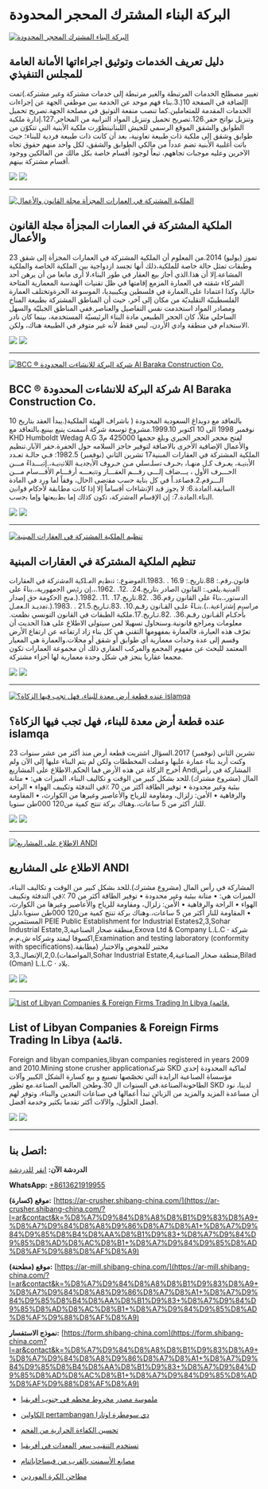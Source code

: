 # البركة البناء المشترك المحجر المحدودة

<a href="https://swt.shibang-china.com/?l=ar&img&k=%D8%A7%D9%84%D8%A8%D8%B1%D9%83%D8%A9+%D8%A7%D9%84%D8%A8%D9%86%D8%A7%D8%A1+%D8%A7%D9%84%D9%85%D8%B4%D8%AA%D8%B1%D9%83+%D8%A7%D9%84%D9%85%D8%AD%D8%AC%D8%B1+%D8%A7%D9%84%D9%85%D8%AD%D8%AF%D9%88%D8%AF%D8%A9" target="_blank">![البركة البناء المشترك المحجر المحدودة](http://static.shibang-china.com/all-800x300/1324.jpg)</a>

## دليل تعريف الخدمات وتوثيق اجراءاتها الأمانة العامة للمجلس التنفيذي
تغيير مصطلح الخدمات المرتبطة والغير مرتبطة إلى خدمات مشتركة وغير مشتركة.)تمت اإلضافة في الصفحة 10(.3.بناء فهم موحد عن الخدمة بين موظفي الجهة عن إجراءات الخدمات المقدمة للمتعاملين.كما تنصب منفعة التوثيق في مصلحة الجهة.تصريح تحميل وتنزيل نواتج حفر.126.تصريح تحميل وتنزيل المواد الترابية من المحاجر.127.إدارة ملكية الطوابق والشقق الموقع الرسمي للجيش اللبنانيتطوّرت ملكية الأبنية التي تتكوّن من طوابق وشقق إلى ملكية ذات طبيعة تعاونية، بعد أن كانت ذات طبيعة فردية للبناء؛ حيث باتت أغلبية الأبنية تضم عدداً من مالكي الطوابق والشقق، لكل واحد منهم حقوق تجاه الآخرين وعليه موجبات تجاههم، تبعاً لوجود أقسام خاصة بكل مالك من المالكين ووجود أقسام مشتركة بينهم.


<a href="https://whatsapp.shibangsoft.com/WhatsApp.php" target="_blank" title="WhatsApp">![](http://static.shibang-china.com/icon/whatsapp.png)</a> <a href="https://swt.shibang-china.com/?l=ar&icon&k=%D8%A7%D9%84%D8%A8%D8%B1%D9%83%D8%A9+%D8%A7%D9%84%D8%A8%D9%86%D8%A7%D8%A1+%D8%A7%D9%84%D9%85%D8%B4%D8%AA%D8%B1%D9%83+%D8%A7%D9%84%D9%85%D8%AD%D8%AC%D8%B1+%D8%A7%D9%84%D9%85%D8%AD%D8%AF%D9%88%D8%AF%D8%A9" target="_blank">![](http://static.shibang-china.com/icon/chat-ar.png)</a>

---

<a href="https://swt.shibang-china.com/?l=ar&img&k=%D8%A7%D9%84%D8%A8%D8%B1%D9%83%D8%A9+%D8%A7%D9%84%D8%A8%D9%86%D8%A7%D8%A1+%D8%A7%D9%84%D9%85%D8%B4%D8%AA%D8%B1%D9%83+%D8%A7%D9%84%D9%85%D8%AD%D8%AC%D8%B1+%D8%A7%D9%84%D9%85%D8%AD%D8%AF%D9%88%D8%AF%D8%A9" target="_blank">![الملكية المشتركة في العمارات المجزأة مجلة القانون والأعمال](http://static.shibang-china.com/all-800x300/1025.jpg)</a>

## الملكية المشتركة في العمارات المجزأة مجلة القانون والأعمال
23 تموز (يوليو) 2014.من المعلوم أن الملكية المشتركة في العمارات المجزأة إلى شقق وطبقات تمثل حالة خاصة للملكية،ذلك أنها تجسد ازدواجية بين الملكية الخاصة والملكية المشاعة.إلا أن هذا.الذي أجاز بيع العقار في طور البناء،لا أرى مانعا من أن يرهن أحد الشركاء شقته في العمارة المزمع إقامتها في ظل تقنيات الهندسة المعمارية المتاحة حاليا، وكذا اعتمادا على.العمارة في فلسطين ويكيبيديا، الموسوعة الحرةوتختلف العمارة الفلسطينيّة التقليديّة من مكان إلى آخر، حيث أن المناطق المشتركة بطبيعة المناخ ومصادر المواد استخدمت نفس التفاصيل والعناصر.ففي المناطق الجبليّة والسهل الساحلي مثلاً، كان الحجر الطبيعي مادة البناء الرئيسيّة المستخدمة، بينما كان نادر الاستخدام في منطقة وادي الأردن، ليس فقط لأنه غير متوفر في الطبيعة هناك، ولكن.


<a href="https://whatsapp.shibangsoft.com/WhatsApp.php" target="_blank" title="WhatsApp">![](http://static.shibang-china.com/icon/whatsapp.png)</a> <a href="https://swt.shibang-china.com/?l=ar&icon&k=%D8%A7%D9%84%D8%A8%D8%B1%D9%83%D8%A9+%D8%A7%D9%84%D8%A8%D9%86%D8%A7%D8%A1+%D8%A7%D9%84%D9%85%D8%B4%D8%AA%D8%B1%D9%83+%D8%A7%D9%84%D9%85%D8%AD%D8%AC%D8%B1+%D8%A7%D9%84%D9%85%D8%AD%D8%AF%D9%88%D8%AF%D8%A9" target="_blank">![](http://static.shibang-china.com/icon/chat-ar.png)</a>

---

<a href="https://swt.shibang-china.com/?l=ar&img&k=%D8%A7%D9%84%D8%A8%D8%B1%D9%83%D8%A9+%D8%A7%D9%84%D8%A8%D9%86%D8%A7%D8%A1+%D8%A7%D9%84%D9%85%D8%B4%D8%AA%D8%B1%D9%83+%D8%A7%D9%84%D9%85%D8%AD%D8%AC%D8%B1+%D8%A7%D9%84%D9%85%D8%AD%D8%AF%D9%88%D8%AF%D8%A9" target="_blank">![BCC ® شركة البركة للانشاءت المحدودة Al Baraka Construction Co.](http://static.shibang-china.com/all-800x300/521.jpg)</a>

## BCC ® شركة البركة للانشاءت المحدودة Al Baraka Construction Co.
بالتعاقد مع دويداغ السعودية المحدودة ( باشراف الهيئة الملكية(.يبدأ العقد بتاريخ 10 نوفمبر 1998 الى 10 اكتوبر 1999.10.مشروع توسعة شركة أسمنت ينبع بينبع.بالتعاقد مع KHD Humboldt Wedag A.G لفتح محجر الحجر الجيري وبلغ حجمها 425000 م3 والأعمال الإضافية الأخرى بالاضافة لتوفير حاجز السلامه حول الحفرة.حفر الآبار.تنظيم الملكية المشتركة في العقارات المبنية17 تشرين الثاني (نوفمبر) 1982.5: ﻓـﻲ ﺣﺎﻟـﺔ ﺗﻌـدد اﻷﺑﻧﻳـﺔ، ﻳﻌـرف ﻛـﻝ ﻣﻧﻬـﺎ، ﺑﺣـرف ﺗﺳﻠـﺳﻠﻲ ﻣـن ﺣـروف اﻷﺑﺟدﻳـﺔ اﻟﻼﺗﻳﻧﻳـﺔ،.إﺗﺑـــداءً ﻣـــن اﻟﺣـــرف اﻷوﻝ ، ﻳـــﺿﺎف إﻟـــﻰ رﻗـــم اﻟﻌﻘـــﺎر وﺗﺗﺑﻌـــﻪ أرﻗـــﺎم اﻷﻗـــﺳﺎم ﻣـــن اﻟـــرﻗم.2.ﻓﺻﺎﻋد.اً ﻓﻲ ﻛﻝ ﺑﻧﺎﻳﺔ ﺣﺳب ﻣﻘﺗﺿﻰ اﻟﺣﺎﻝ، وﻓﻘﺎً ﻟﻣﺎ ورد ﻓﻲ اﻟﻣﺎدة اﻟﺳﺎﺑﻘﺔ.اﻟﻣﺎدة.6: ﻻ ﻳﺟوز ﻗﻳد اﻹﻧﺷﺎءات أﻗﺳﺎﻣﺎً إﻻ إذا ﻛﺎﻧت ﻣطﺎﺑﻘﺔ ﻷﺣﻛﺎم ﻗواﻧﻳن اﻟﺑﻧﺎء.اﻟﻣﺎدة.7: إن اﻹﻗﺳﺎم اﻟﻣﺷﺗرﻛﺔ، ﺗﻛون ﻛذﻟك إﻣﺎ ﺑطﺑﻳﻌﺗﻬﺎ وإﻣﺎ ﺑﺣﺳب.


<a href="https://whatsapp.shibangsoft.com/WhatsApp.php" target="_blank" title="WhatsApp">![](http://static.shibang-china.com/icon/whatsapp.png)</a> <a href="https://swt.shibang-china.com/?l=ar&icon&k=%D8%A7%D9%84%D8%A8%D8%B1%D9%83%D8%A9+%D8%A7%D9%84%D8%A8%D9%86%D8%A7%D8%A1+%D8%A7%D9%84%D9%85%D8%B4%D8%AA%D8%B1%D9%83+%D8%A7%D9%84%D9%85%D8%AD%D8%AC%D8%B1+%D8%A7%D9%84%D9%85%D8%AD%D8%AF%D9%88%D8%AF%D8%A9" target="_blank">![](http://static.shibang-china.com/icon/chat-ar.png)</a>

---

<a href="https://swt.shibang-china.com/?l=ar&img&k=%D8%A7%D9%84%D8%A8%D8%B1%D9%83%D8%A9+%D8%A7%D9%84%D8%A8%D9%86%D8%A7%D8%A1+%D8%A7%D9%84%D9%85%D8%B4%D8%AA%D8%B1%D9%83+%D8%A7%D9%84%D9%85%D8%AD%D8%AC%D8%B1+%D8%A7%D9%84%D9%85%D8%AD%D8%AF%D9%88%D8%AF%D8%A9" target="_blank">![تنظيم الملكية المشتركة في العقارات المبنية](http://static.shibang-china.com/all-800x300/1345.jpg)</a>

## تنظيم الملكية المشتركة في العقارات المبنية
ﻗﺎﻧون.رﻗم.: 88.ﺗﺎرﻳﺦ.: 16.9 . .1983.اﻟﻣوﺿوع.: ﺗﻧظﻳم اﻟﻣ.ﻠﻛﻳﺔ اﻟﻣﺷﺗرﻛﺔ ﻓﻲ اﻟﻌﻘﺎرات اﻟﻣﺑﻧﻳﺔ.ﻳﻠﻐﻰ.: اﻟﻘﺎﻧون اﻟﺻﺎدر ﺑﺗﺎرﻳﺦ.24. .12. .1962.،.إن رﺋﻳس اﻟﺟﻣﻬورﻳﺔ،.ﺑﻧﺎءً ﻋﻠﻰ اﻟدﺳﺗور،.ﺑﻧﺎءً ﻋﻠﻰ اﻟﻘﺎﻧون رﻗم.36. .82.ﺗﺎرﻳﺦ.17. .11. .1982.(.ﻣﻧﺢ اﻟﺣﻛوﻣﺔ ﺣق إﺻدار ﻣراﺳﻳم إﺷﺗراﻋﻳﺔ.،).ﺑﻧـﺎءً ﻋﻠـﻰ اﻟﻘـﺎﻧون رﻗـم.10. .83.ﺗـﺎرﻳﺦ.21.5 . .1983.(.ﺗﻣدﻳـد اﻟ.ﻌﻣـﻝ ﺑﺄﺣﻛـﺎم اﻟﻘـﺎﻧون رﻗـم.36. .82.ﺗـﺎرﻳﺦ.17.ملكية الطبقات في القانون التونسي نظمت. معلومات ومراجع قانونية.وسنحاول تسهيلا لمن سيتولى الاطلاع على هذا الحديث أن تعرّف هذه العبارة، فالعمارة بمفهومها التقني هي كل بناء زاد ارتفاعه عن ارتفاع الأرض وقسم إلى عدة وحدات معمارية أي طوابق أو شقق أو محلات.والعمارة هي المعيار المعتمد للبحث عن مفهوم المجمع والمركب العقاري ذلك أن مجموعة العمارات تكون مجمعا عقاريا ينجز في شكل وحدة معمارية لها أجزاء مشتركة.


<a href="https://whatsapp.shibangsoft.com/WhatsApp.php" target="_blank" title="WhatsApp">![](http://static.shibang-china.com/icon/whatsapp.png)</a> <a href="https://swt.shibang-china.com/?l=ar&icon&k=%D8%A7%D9%84%D8%A8%D8%B1%D9%83%D8%A9+%D8%A7%D9%84%D8%A8%D9%86%D8%A7%D8%A1+%D8%A7%D9%84%D9%85%D8%B4%D8%AA%D8%B1%D9%83+%D8%A7%D9%84%D9%85%D8%AD%D8%AC%D8%B1+%D8%A7%D9%84%D9%85%D8%AD%D8%AF%D9%88%D8%AF%D8%A9" target="_blank">![](http://static.shibang-china.com/icon/chat-ar.png)</a>

---

<a href="https://swt.shibang-china.com/?l=ar&img&k=%D8%A7%D9%84%D8%A8%D8%B1%D9%83%D8%A9+%D8%A7%D9%84%D8%A8%D9%86%D8%A7%D8%A1+%D8%A7%D9%84%D9%85%D8%B4%D8%AA%D8%B1%D9%83+%D8%A7%D9%84%D9%85%D8%AD%D8%AC%D8%B1+%D8%A7%D9%84%D9%85%D8%AD%D8%AF%D9%88%D8%AF%D8%A9" target="_blank">![عنده قطعة أرض معدة للبناء، فهل تجب فيها الزكاة؟ islamqa](http://static.shibang-china.com/all-800x300/636.jpg)</a>

## عنده قطعة أرض معدة للبناء، فهل تجب فيها الزكاة؟ islamqa
23 تشرين الثاني (نوفمبر) 2017.السؤال اشتريت قطعة أرض منذ أكثر من عشر سنوات وكنت أريد بناء عمارة عليها وعملت المخططات ولكن لم يتم البناء عليها إلى الآن ولم أخرج الزكاة عن هذه الأرض فما الحكم.الاطلاع على المشاريع Andiالمشاركة في رأس المال (مشروع مشترك).للحد بشكل كبير من الوقت و تكاليف البناء، الميزات هي: • متانة بيئية وغير محدودة • توفير الطاقة أكثر من 70 ٪في التدفئة وتكييف الهواء • الراحة والرفاهية • الأمن: زلزال، ومقاومة للرياح والأعاصير وغيرها من الكوارث، • المقاومة للنار أكثر من 5 ساعات،.وهناك بركة تنتج كمية من120 000طن سنويا.


<a href="https://whatsapp.shibangsoft.com/WhatsApp.php" target="_blank" title="WhatsApp">![](http://static.shibang-china.com/icon/whatsapp.png)</a> <a href="https://swt.shibang-china.com/?l=ar&icon&k=%D8%A7%D9%84%D8%A8%D8%B1%D9%83%D8%A9+%D8%A7%D9%84%D8%A8%D9%86%D8%A7%D8%A1+%D8%A7%D9%84%D9%85%D8%B4%D8%AA%D8%B1%D9%83+%D8%A7%D9%84%D9%85%D8%AD%D8%AC%D8%B1+%D8%A7%D9%84%D9%85%D8%AD%D8%AF%D9%88%D8%AF%D8%A9" target="_blank">![](http://static.shibang-china.com/icon/chat-ar.png)</a>

---

<a href="https://swt.shibang-china.com/?l=ar&img&k=%D8%A7%D9%84%D8%A8%D8%B1%D9%83%D8%A9+%D8%A7%D9%84%D8%A8%D9%86%D8%A7%D8%A1+%D8%A7%D9%84%D9%85%D8%B4%D8%AA%D8%B1%D9%83+%D8%A7%D9%84%D9%85%D8%AD%D8%AC%D8%B1+%D8%A7%D9%84%D9%85%D8%AD%D8%AF%D9%88%D8%AF%D8%A9" target="_blank">![الاطلاع على المشاريع ANDI](http://static.shibang-china.com/all-800x300/416.jpg)</a>

## الاطلاع على المشاريع ANDI
المشاركة في رأس المال (مشروع مشترك).للحد بشكل كبير من الوقت و تكاليف البناء، الميزات هي: • متانة بيئية وغير محدودة • توفير الطاقة أكثر من 70 ٪في التدفئة وتكييف الهواء • الراحة والرفاهية • الأمن: زلزال، ومقاومة للرياح والأعاصير وغيرها من الكوارث، • المقاومة للنار أكثر من 5 ساعات،.وهناك بركة تنتج كمية من120 000طن سنويا.دليل المستثمرين PEIE Public Establishment for Industrial Estates2,3,Sohar Industrial Estate,منطقة صحار الصناعية,3,Exova Ltd &amp; Company L.L.C &middot; شركة اكسوفا ليمتد وشركاه ش.م.م,Examination and testing laboratory (conformity with specifications).مختبر للفحوص والاختبار (مطابقة المواصفات).2,0,الإتصال.3,3,Sohar Industrial Estate,منطقة صحار الصناعية,4,Bilad (Oman) L.L.C &middot; بلاد.


<a href="https://whatsapp.shibangsoft.com/WhatsApp.php" target="_blank" title="WhatsApp">![](http://static.shibang-china.com/icon/whatsapp.png)</a> <a href="https://swt.shibang-china.com/?l=ar&icon&k=%D8%A7%D9%84%D8%A8%D8%B1%D9%83%D8%A9+%D8%A7%D9%84%D8%A8%D9%86%D8%A7%D8%A1+%D8%A7%D9%84%D9%85%D8%B4%D8%AA%D8%B1%D9%83+%D8%A7%D9%84%D9%85%D8%AD%D8%AC%D8%B1+%D8%A7%D9%84%D9%85%D8%AD%D8%AF%D9%88%D8%AF%D8%A9" target="_blank">![](http://static.shibang-china.com/icon/chat-ar.png)</a>

---

<a href="https://swt.shibang-china.com/?l=ar&img&k=%D8%A7%D9%84%D8%A8%D8%B1%D9%83%D8%A9+%D8%A7%D9%84%D8%A8%D9%86%D8%A7%D8%A1+%D8%A7%D9%84%D9%85%D8%B4%D8%AA%D8%B1%D9%83+%D8%A7%D9%84%D9%85%D8%AD%D8%AC%D8%B1+%D8%A7%D9%84%D9%85%D8%AD%D8%AF%D9%88%D8%AF%D8%A9" target="_blank">![List of Libyan Companies &amp; Foreign Firms Trading In Libya (قائمة.](http://static.shibang-china.com/all-800x300/88.jpg)</a>

## List of Libyan Companies &amp; Foreign Firms Trading In Libya (قائمة.
Foreign and libyan companies,libyan companies registered in years 2009 and 2010.Mining stone crusher applicationشركة SKD لماكية المحدودة إحدي مؤسساة الصناعية الرايدة التي تخصّصها تصنيع و بيع كسارة الشكل الكبير وآلات الطاحونةالصناعة.في السنوات ال 30.وطحن العالمي الصناعة.مع تطور SKD لدينا، نود أن مساعدة المزيد والمزيد من الزبائن تبدأ أعمالها في صناعات التعدين والبناء، وتوفر لهم أفضل الحلول، والآلات أكثر تقدما بكثير وخدمة أفضل.


<a href="https://whatsapp.shibangsoft.com/WhatsApp.php" target="_blank" title="WhatsApp">![](http://static.shibang-china.com/icon/whatsapp.png)</a> <a href="https://swt.shibang-china.com/?l=ar&icon&k=%D8%A7%D9%84%D8%A8%D8%B1%D9%83%D8%A9+%D8%A7%D9%84%D8%A8%D9%86%D8%A7%D8%A1+%D8%A7%D9%84%D9%85%D8%B4%D8%AA%D8%B1%D9%83+%D8%A7%D9%84%D9%85%D8%AD%D8%AC%D8%B1+%D8%A7%D9%84%D9%85%D8%AD%D8%AF%D9%88%D8%AF%D8%A9" target="_blank">![](http://static.shibang-china.com/icon/chat-ar.png)</a>

---
## اتصل بنا:

**الدردشة الآن:** [انقر للدردشة](https://swt.shibang-china.com?l=ar&contact&k=%D8%A7%D9%84%D8%A8%D8%B1%D9%83%D8%A9+%D8%A7%D9%84%D8%A8%D9%86%D8%A7%D8%A1+%D8%A7%D9%84%D9%85%D8%B4%D8%AA%D8%B1%D9%83+%D8%A7%D9%84%D9%85%D8%AD%D8%AC%D8%B1+%D8%A7%D9%84%D9%85%D8%AD%D8%AF%D9%88%D8%AF%D8%A9)

**WhatsApp:**  [+8613621919955](https://whatsapp.shibangsoft.com/WhatsApp.php)

**موقع (كسارة):** [https://ar-crusher.shibang-china.com/](https://ar-crusher.shibang-china.com/?l=ar&contact&k=%D8%A7%D9%84%D8%A8%D8%B1%D9%83%D8%A9+%D8%A7%D9%84%D8%A8%D9%86%D8%A7%D8%A1+%D8%A7%D9%84%D9%85%D8%B4%D8%AA%D8%B1%D9%83+%D8%A7%D9%84%D9%85%D8%AD%D8%AC%D8%B1+%D8%A7%D9%84%D9%85%D8%AD%D8%AF%D9%88%D8%AF%D8%A9)

**موقع (مطحنة):** [https://ar-mill.shibang-china.com/](https://ar-mill.shibang-china.com/?l=ar&contact&k=%D8%A7%D9%84%D8%A8%D8%B1%D9%83%D8%A9+%D8%A7%D9%84%D8%A8%D9%86%D8%A7%D8%A1+%D8%A7%D9%84%D9%85%D8%B4%D8%AA%D8%B1%D9%83+%D8%A7%D9%84%D9%85%D8%AD%D8%AC%D8%B1+%D8%A7%D9%84%D9%85%D8%AD%D8%AF%D9%88%D8%AF%D8%A9)

**نموذج الاستفسار:** [https://form.shibang-china.com](https://form.shibang-china.com?l=ar&contact&k=%D8%A7%D9%84%D8%A8%D8%B1%D9%83%D8%A9+%D8%A7%D9%84%D8%A8%D9%86%D8%A7%D8%A1+%D8%A7%D9%84%D9%85%D8%B4%D8%AA%D8%B1%D9%83+%D8%A7%D9%84%D9%85%D8%AD%D8%AC%D8%B1+%D8%A7%D9%84%D9%85%D8%AD%D8%AF%D9%88%D8%AF%D8%A9)

* [ملموسة مصدر مخروط محطم في جنوب أفريقيا](../29/%D9%85%D9%84%D9%85%D9%88%D8%B3%D8%A9%20%D9%85%D8%B5%D8%AF%D8%B1%20%D9%85%D8%AE%D8%B1%D9%88%D8%B7%20%D9%85%D8%AD%D8%B7%D9%85%20%D9%81%D9%8A%20%D8%AC%D9%86%D9%88%D8%A8%20%D8%A3%D9%81%D8%B1%D9%8A%D9%82%D9%8A%D8%A7.md)

* [الكاولين pertambangan دي سومطرة اوتارا](../26/%D8%A7%D9%84%D9%83%D8%A7%D9%88%D9%84%D9%8A%D9%86%20pertambangan%20%D8%AF%D9%8A%20%D8%B3%D9%88%D9%85%D8%B7%D8%B1%D8%A9%20%D8%A7%D9%88%D8%AA%D8%A7%D8%B1%D8%A7.md)

* [تحسين الكفاءة الحرارية من الفحم](../30/%D8%AA%D8%AD%D8%B3%D9%8A%D9%86%20%D8%A7%D9%84%D9%83%D9%81%D8%A7%D8%A1%D8%A9%20%D8%A7%D9%84%D8%AD%D8%B1%D8%A7%D8%B1%D9%8A%D8%A9%20%D9%85%D9%86%20%D8%A7%D9%84%D9%81%D8%AD%D9%85.md)

* [تستخدم التنقيب سعر المعدات في أفريقيا](../28/%D8%AA%D8%B3%D8%AA%D8%AE%D8%AF%D9%85%20%D8%A7%D9%84%D8%AA%D9%86%D9%82%D9%8A%D8%A8%20%D8%B3%D8%B9%D8%B1%20%D8%A7%D9%84%D9%85%D8%B9%D8%AF%D8%A7%D8%AA%20%D9%81%D9%8A%20%D8%A3%D9%81%D8%B1%D9%8A%D9%82%D9%8A%D8%A7.md)

* [مصانع الأسمنت بالقرب من فيساخاباتنام](../29/%D9%85%D8%B5%D8%A7%D9%86%D8%B9%20%D8%A7%D9%84%D8%A3%D8%B3%D9%85%D9%86%D8%AA%20%D8%A8%D8%A7%D9%84%D9%82%D8%B1%D8%A8%20%D9%85%D9%86%20%D9%81%D9%8A%D8%B3%D8%A7%D8%AE%D8%A7%D8%A8%D8%A7%D8%AA%D9%86%D8%A7%D9%85.md)

* [مطاحن الكرة الموردين](../27/%D9%85%D8%B7%D8%A7%D8%AD%D9%86%20%D8%A7%D9%84%D9%83%D8%B1%D8%A9%20%D8%A7%D9%84%D9%85%D9%88%D8%B1%D8%AF%D9%8A%D9%86.md)